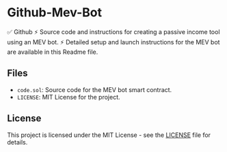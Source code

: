 # Github-Mev-Bot

✅ Github ⚡ Source code and instructions for creating a passive income tool using an MEV bot. ⚡ Detailed setup and launch instructions for the MEV bot are available in this Readme file.

## Files
- `code.sol`: Source code for the MEV bot smart contract.
- `LICENSE`: MIT License for the project.

## License
This project is licensed under the MIT License - see the [LICENSE](LICENSE) file for details.